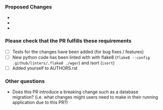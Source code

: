 ### Proposed Changes

  -
  -
  -

### Please check that the PR fulfills these requirements

- [ ] Tests for the changes have been added (for bug fixes / features)
- [ ] New python code has been linted with with flake8 (``flake8 --config .github/linters/.flake8 ./wger``)
and isort (``isort``) 
- [ ] Added yourself to AUTHORS.rst

### Other questions

* Does this PR introduce a breaking change such as a database migration? (i.e.
what changes might users need to make in their running application due to
this PR?)
